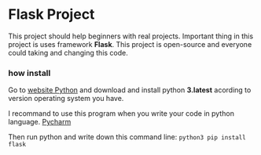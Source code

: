 # Flask Project 

This project should help beginners with real projects.
Important thing in this project is uses framework **Flask**.
This project is open-source and everyone could taking and changing this code.


### how install

Go to [website Python](https://www.python.org/downloads/)
and download and install python **3.latest**
acording to version operating system you have.

I recommand to use this program when you write your code in python language.
[Pycharm](https://www.jetbrains.com/pycharm/download/#section=windows)
 
Then run python and write down this command line: 
`python3 pip install flask`






